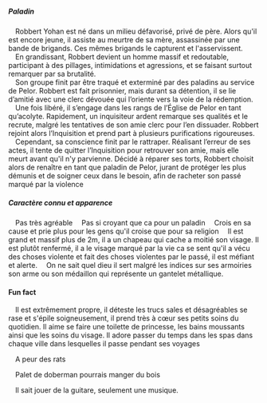 ##### Paladin  

 Robbert Yohan est né dans un milieu défavorisé, privé de père. Alors qu'il est encore jeune, il assiste au meurtre de sa mère, assassinée par une bande de brigands. Ces mêmes brigands le capturent et l'asservissent.  
 En grandissant, Robbert devient un homme massif et redoutable, participant à des pillages, intimidations et agressions, et se faisant surtout remarquer par sa brutalité.  
 Son groupe finit par être traqué et exterminé par des paladins au service de Pelor. Robbert est fait prisonnier, mais durant sa détention, il se lie d’amitié avec une clerc dévouée qui l’oriente vers la voie de la rédemption.  
 Une fois libéré, il s’engage dans les rangs de l’Église de Pelor en tant qu’acolyte. Rapidement, un inquisiteur ardent remarque ses qualités et le recrute, malgré les tentatives de son amie clerc pour l’en dissuader. Robbert rejoint alors l’Inquisition et prend part à plusieurs purifications rigoureuses.  
 Cependant, sa conscience finit par le rattraper. Réalisant l’erreur de ses actes, il tente de quitter l’Inquisition pour retrouver son amie, mais elle meurt avant qu'il n'y parvienne. Décidé à réparer ses torts, Robbert choisit alors de renaître en tant que paladin de Pelor, jurant de protéger les plus démunis et de soigner ceux dans le besoin, afin de racheter son passé marqué par la violence

##### Caractère connu et apparence
 Pas très agréable
 Pas si croyant que ca pour un paladin
 Crois en sa cause et prie plus pour les gens qu'il croise que pour sa religion
 Il est grand et massif plus de 2m, il a un chapeau qui cache a moitié son visage. Il est plutôt renfermé, il a le visage marqué par la vie ca se sent qu'il a vécu des choses violente et fait des choses violentes par le passé, il est méfiant et alerte. 
 On ne sait quel dieu il sert malgré les indices sur ses armoiries son arme ou son médaillon qui représente un gantelet métallique. 

#### Fun fact

 Il est extrêmement propre, il déteste les trucs sales et désagréables se rase et s'épile soigneusement, il prend très à cœur ses petits soins du quotidien. Il aime se faire une toilette de princesse, les bains moussants ainsi que les soins du visage. Il adore passer du temps dans les spas dans chaque ville dans lesquelles il passe pendant ses voyages

 A peur des rats

 Palet de doberman pourrais manger du bois

 Il sait jouer de la guitare, seulement une musique.